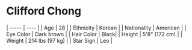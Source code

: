 # Clifford Chong


| ----- | ---- |
| Age | 28 |
| Ethnicity | Korean |
| Nationality | American |
| Eye Color | Dark brown |
| Hair Color | Black|
| Height | 5'8" (172 cm) |
| Weight | 214 lbs (97 kg) |
| Star Sign | Leo |
